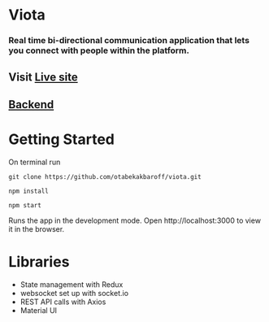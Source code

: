 # Viota

### Real time bi-directional communication application that lets you connect with people within the platform. 

## Visit [Live site](https://viota.netlify.app/)

## [Backend](https://github.com/otabekakbaroff/viota_backend)


# Getting Started

On terminal run 
```
git clone https://github.com/otabekakbaroff/viota.git
```
```
npm install
```
```
npm start
```
Runs the app in the development mode.
Open http://localhost:3000 to view it in the browser.

# Libraries

- State management with Redux
- websocket set up with socket.io
- REST API calls with Axios
- Material UI 





